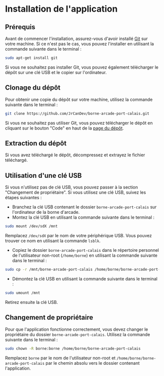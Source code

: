 # Installation de l'application

## Prérequis

Avant de commencer l'installation, assurez-vous d'avoir installé [Git](https://git-scm.com/) sur votre machine. Si ce n'est pas le cas, vous pouvez l'installer en utilisant la commande suivante dans le terminal :

```bash
sudo apt-get install git
```

Si vous ne souhaitez pas installer Git, vous pouvez également télécharger le dépôt sur une clé USB et le copier sur l'ordinateur.

## Clonage du dépôt

Pour obtenir une copie du dépôt sur votre machine, utilisez la commande suivante dans le terminal :

```bash
git clone https://github.com/JrCanDev/borne-arcade-port-calais.git
```

Si vous ne souhaitez pas utiliser Git, vous pouvez télécharger le dépôt en cliquant sur le bouton "Code" en haut de la [page du dépôt](https://github.com/JrCanDev/borne-arcade-port-calais).

## Extraction du dépôt

Si vous avez téléchargé le dépôt, décompressez et extrayez le fichier téléchargé.

## Utilisation d'une clé USB

Si vous n'utilisez pas de clé USB, vous pouvez passer à la section "Changement de propriétaire". Si vous utilisez une clé USB, suivez les étapes suivantes :

- Branchez la clé USB contenant le dossier `borne-arcade-port-calais` sur l'ordinateur de la borne d'arcade.
- Montez la clé USB en utilisant la commande suivante dans le terminal :

```bash
sudo mount /dev/sdX /mnt
```

Remplacez `/dev/sdX` par le nom de votre périphérique USB. Vous pouvez trouver ce nom en utilisant la commande `lsblk`.

- Copiez le dossier `borne-arcade-port-calais` dans le répertoire personnel de l'utilisateur non-root (`/home/borne`) en utilisant la commande suivante dans le terminal :

```bash
sudo cp -r /mnt/borne-arcade-port-calais /home/borne/borne-arcade-port-calais
```

- Démontez la clé USB en utilisant la commande suivante dans le terminal :

```bash
sudo umount /mnt
```

Retirez ensuite la clé USB.

## Changement de propriétaire

Pour que l'application fonctionne correctement, vous devez changer le propriétaire du dossier `borne-arcade-port-calais`. Utilisez la commande suivante dans le terminal :

```bash
sudo chown -R borne:borne /home/borne/borne-arcade-port-calais
```

Remplacez `borne` par le nom de l'utilisateur non-root et `/home/borne/borne-arcade-port-calais` par le chemin absolu vers le dossier contenant l'application.